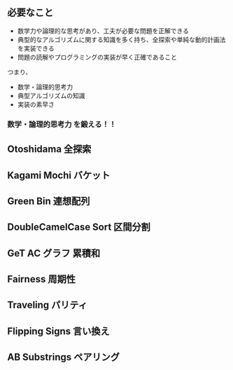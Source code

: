 ## 必要なこと

- 数学力や論理的な思考があり、工夫が必要な問題を正解できる
- 典型的なアルゴリズムに関する知識を多く持ち、全探索や単純な動的計画法を実装できる
- 問題の読解やプログラミングの実装が早く正確であること

つまり、

- 数学・論理的思考力
- 典型アルゴリズムの知識
- 実装の素早さ

### 数学・論理的思考力 を鍛える！！

## Otoshidama 全探索

## Kagami Mochi バケット

## Green Bin 連想配列

## DoubleCamelCase Sort 区間分割

## GeT AC グラフ 累積和

## Fairness 周期性

## Traveling パリティ

## Flipping Signs 言い換え

## AB Substrings ペアリング
